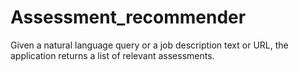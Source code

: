# Assessment_recommender
Given a natural language query or a job description text or URL, the application returns a list of relevant assessments.
